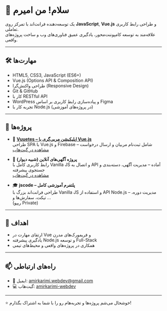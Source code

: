 # 👋 سلام! من امیرم

یک توسعه‌دهنده فرانت‌اند با تمرکز روی **JavaScript**, **Vue.js** و طراحی رابط کاربری تعاملی.  
علاقه‌مند به توسعه کامپوننت‌محور، یادگیری عمیق فناوری‌های وب و ساخت پروژه‌های واقعی.

---

## 🛠 مهارت‌ها
- HTML5, CSS3, JavaScript (ES6+)
- Vue.js (Options API & Composition API)
- طراحی واکنش‌گرا (Responsive Design)
- Git & GitHub
- کار با RESTful API
- WordPress و پیاده‌سازی رابط کاربری بر اساس Figma
- تجربه کار با Node.js (در پروژه‌های آموزشی)

---

## 🧩 پروژه‌ها

- 🔗 [**Vuuetes – اپلیکیشن مربی‌گری با Vue.js**](https://vuuetes.web.app)  
  طراحی SPA با Vue.js و Firebase – شامل ثبت‌نام مربیان و ارسال درخواست
[مشاهده در گیت‌هاب](https://github.com/amirkarimi-webdev/divar-style-frontend)

- 🧱 **پروژه آگهی‌های آنلاین (شبیه دیوار)**  
  رابط کاربری کامل با Vanilla JS و اتصال به API آماده – مدیریت آگهی، دسته‌بندی و جستجوی پیشرفته  
  [مشاهده در گیت‌هاب](https://github.com/amirkarimi-webdev/find-a-coach-vue)

- 🎓 **jscode – پلتفرم آموزشی کامل**  
  طراحی فرانت‌اند بزرگ با Vanilla JS و استفاده از API Node.js – مدیریت دوره، تیکت، سفارش‌ها و ...  
  (ریپو Private)


---

## 🎯 اهداف
- ارتقای مهارت در Vue و فریمورک‌های مدرن
- یادگیری پیشرفته Node.js و توسعه Full-Stack
- همکاری در پروژه‌های واقعی و محیط‌های تیمی

---

## 📫 راه‌های ارتباطی
- 📧 ایمیل: amirkarimi.webdev@gmail.com
- 💻 گیت‌هاب: [amirkarimi-webdev](https://github.com/amirkarimi-webdev)

---
⭐ خوشحال می‌شم پروژه‌ها و تجربه‌هام رو را با شما به اشتراک بگذارم!
